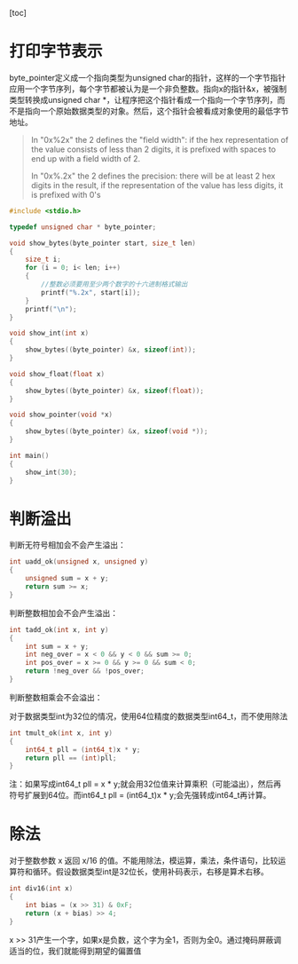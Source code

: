[toc]

# 打印字节表示

byte_pointer定义成一个指向类型为unsigned char的指针，这样的一个字节指针应用一个字节序列，每个字节都被认为是一个非负整数。指向x的指针&x，被强制类型转换成unsigned char *，让程序把这个指针看成一个指向一个字节序列，而不是指向一个原始数据类型的对象。然后，这个指针会被看成对象使用的最低字节地址。

>In "0x%2x" the 2 defines the "field width": if the hex representation of the value consists of less than 2 digits, it is prefixed with spaces to end up with a field width of 2.
>
>In "0x%.2x" the 2 defines the precision: there will be at least 2 hex digits in the result, if the representation of the value has less digits, it is prefixed with 0's

```c
#include <stdio.h>

typedef unsigned char * byte_pointer;

void show_bytes(byte_pointer start, size_t len)
{
    size_t i;
    for (i = 0; i< len; i++)
    {
        //整数必须要用至少两个数字的十六进制格式输出
        printf("%.2x", start[i]);
    }
    printf("\n");
}

void show_int(int x)
{
    show_bytes((byte_pointer) &x, sizeof(int));
}

void show_float(float x)
{
    show_bytes((byte_pointer) &x, sizeof(float));
}

void show_pointer(void *x)
{
    show_bytes((byte_pointer) &x, sizeof(void *));
}

int main()
{
    show_int(30);
}

```

# 判断溢出

判断无符号相加会不会产生溢出：

```c
int uadd_ok(unsigned x, unsigned y)
{
	unsigned sum = x + y;
	return sum >= x;
}
```

判断整数相加会不会产生溢出：

```c
int tadd_ok(int x, int y)
{
	int sum = x + y;
	int neg_over = x < 0 && y < 0 && sum >= 0;
	int pos_over = x >= 0 && y >= 0 && sum < 0;
	return !neg_over && !pos_over;
}
```

判断整数相乘会不会溢出：

对于数据类型int为32位的情况，使用64位精度的数据类型int64_t，而不使用除法

```c
int tmult_ok(int x, int y)
{
	int64_t pll = (int64_t)x * y;
	return pll == (int)pll;
}
```

注：如果写成int64_t pll = x * y;就会用32位值来计算乘积（可能溢出），然后再符号扩展到64位。而int64_t pll = (int64_t)x * y;会先强转成int64_t再计算。

# 除法

对于整数参数 x 返回 x/16 的值。不能用除法，模运算，乘法，条件语句，比较运算符和循环。假设数据类型int是32位长，使用补码表示，右移是算术右移。

```c
int div16(int x)
{
    int bias = (x >> 31) & 0xF;
    return (x + bias) >> 4;
}
```

x >> 31产生一个字，如果x是负数，这个字为全1，否则为全0。通过掩码屏蔽调适当的位，我们就能得到期望的偏置值